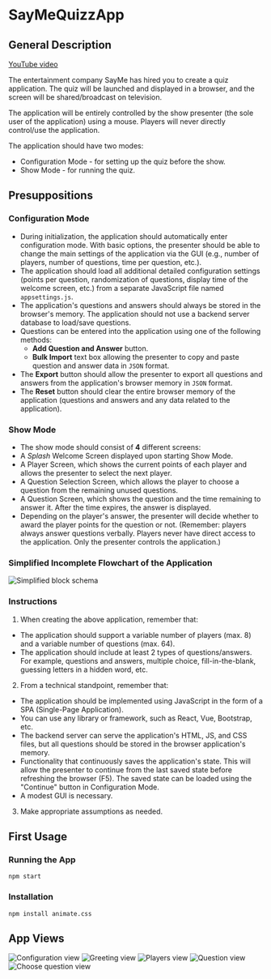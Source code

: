 # SayMeQuizzApp

## General Description

[YouTube video](https://youtu.be/RChvJstqGJE)

The entertainment company SayMe has hired you to create a quiz application. The quiz will be launched and displayed in a browser, and the screen will be shared/broadcast on television.

The application will be entirely controlled by the show presenter (the sole user of the application) using a mouse. Players will never directly control/use the application.

The application should have two modes:

- Configuration Mode - for setting up the quiz before the show.
- Show Mode - for running the quiz.

## Presuppositions

### Configuration Mode

- During initialization, the application should automatically enter configuration mode. With basic options, the presenter should be able to change the main settings of the application via the GUI (e.g., number of players, number of questions, time per question, etc.).
- The application should load all additional detailed configuration settings (points per question, randomization of questions, display time of the welcome screen, etc.) from a separate JavaScript file named `appsettings.js`.
- The application's questions and answers should always be stored in the browser's memory. The application should not use a backend server database to load/save questions.
- Questions can be entered into the application using one of the following methods:
    - **Add Question and Answer** button.
    - **Bulk Import** text box allowing the presenter to copy and paste question and answer data in `JSON` format.
- The **Export** button should allow the presenter to export all questions and answers from the application's browser memory in `JSON` format.
- The **Reset** button should clear the entire browser memory of the application (questions and answers and any data related to the application).


### Show Mode

- The show mode should consist of **4** different screens:
- A _Splash_ Welcome Screen displayed upon starting Show Mode.
- A Player Screen, which shows the current points of each player and allows the presenter to select the next player.
- A Question Selection Screen, which allows the player to choose a question from the remaining unused questions.
- A Question Screen, which shows the question and the time remaining to answer it. After the time expires, the answer is displayed.
- Depending on the player's answer, the presenter will decide whether to award the player points for the question or not. (Remember: players always answer questions verbally. Players never have direct access to the application. Only the presenter controls the application.)

### Simplified Incomplete Flowchart of the Application

![Simplified block schema](./images/simplified-block-schema.jpg)

### Instructions

1. When creating the above application, remember that:
- The application should support a variable number of players (max. 8) and a variable number of questions (max. 64).
- The application should include at least 2 types of questions/answers. For example, questions and answers, multiple choice, fill-in-the-blank, guessing letters in a hidden word, etc.
2. From a technical standpoint, remember that:
- The application should be implemented using JavaScript in the form of a SPA (Single-Page Application).
- You can use any library or framework, such as React, Vue, Bootstrap, etc.
- The backend server can serve the application's HTML, JS, and CSS files, but all questions should be stored in the browser application's memory.
- Functionality that continuously saves the application's state. This will allow the presenter to continue from the last saved state before refreshing the browser (F5). The saved state can be loaded using the "Continue" button in Configuration Mode.
- A modest GUI is necessary.
3. Make appropriate assumptions as needed.

## First Usage

### Running the App

```
npm start
```

### Installation

```
npm install animate.css
```

## App Views

![Configuration view](./images/configuration-view.jpg)
![Greeting view](./images/greeting-view.jpg)
![Players view](./images/players-view.jpg)
![Question view](./images/question-view.jpg)
![Choose question view](./images/choose-question-view.jpg)
